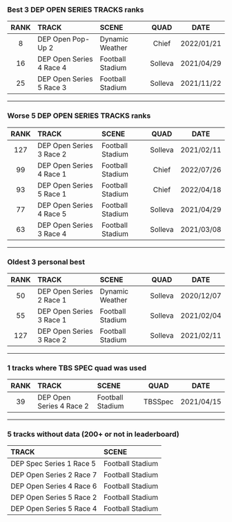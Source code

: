 ### Best 3 DEP OPEN SERIES TRACKS ranks
|RANK|TRACK|SCENE|QUAD|DATE|
|:---:|:---|:---|:---:|:---:|
|8|DEP Open Pop-Up 2|Dynamic Weather|Chief|2022/01/21|
|16|DEP Open Series 4 Race 4|Football Stadium|Solleva|2021/04/29|
|25|DEP Open Series 5 Race 3|Football Stadium|Solleva|2021/11/22|
---
### Worse 5 DEP OPEN SERIES TRACKS ranks
|RANK|TRACK|SCENE|QUAD|DATE|
|:---:|:---|:---|:---:|:---:|
|127|DEP Open Series 3 Race 2|Football Stadium|Solleva|2021/02/11|
|99|DEP Open Series 4 Race 1|Football Stadium|Chief|2022/07/26|
|93|DEP Open Series 5 Race 1|Football Stadium|Chief|2022/04/18|
|77|DEP Open Series 4 Race 5|Football Stadium|Solleva|2021/04/29|
|63|DEP Open Series 3 Race 4|Football Stadium|Solleva|2021/03/08|
---
### Oldest 3 personal best
|RANK|TRACK|SCENE|QUAD|DATE|
|:---:|:---|:---|:---:|:---:|
|50|DEP Open Series 2 Race 1|Dynamic Weather|Solleva|2020/12/07|
|55|DEP Open Series 3 Race 1|Football Stadium|Solleva|2021/02/04|
|127|DEP Open Series 3 Race 2|Football Stadium|Solleva|2021/02/11|
---
### 1 tracks where TBS SPEC quad was used
|RANK|TRACK|SCENE|QUAD|DATE|
|:---:|:---|:---|:---:|:---:|
|39|DEP Open Series 4 Race 2|Football Stadium|TBSSpec|2021/04/15|
---
### 5 tracks without data (200+ or not in leaderboard)
|TRACK|SCENE|
|:---|:---|
|DEP Spec Series 1 Race 5|Football Stadium|
|DEP Open Series 2 Race 7|Football Stadium|
|DEP Open Series 4 Race 6|Football Stadium|
|DEP Open Series 5 Race 2|Football Stadium|
|DEP Open Series 5 Race 4|Football Stadium|
